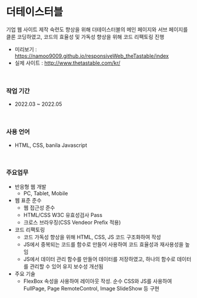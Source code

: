 # 더테이스터블
기업 웹 사이트 제작 숙련도 향상을 위해 더테이스터블의 메인 페이지와 서브 페이지를 클론 코딩하였고, 코드의 효율성 및 가독성 향상을 위해 코드 리팩토링 진행
- 미리보기 : https://namoo9009.github.io/responsiveWeb_theTastable/index
- 실제 사이트 : http://www.thetastable.com/kr/

<br/>

### 작업 기간
- 2022.03 ~ 2022.05

<br/>

### 사용 언어
- HTML, CSS, banila Javascript

<br/>

### 주요업무
<ul>
    <li>반응형 웹 개발
        <ul>
            <li>PC, Tablet, Mobile</li>
        </ul>
    </li>
    <li>웹 표준 준수
        <ul>
            <li>웹 접근성 준수</li>
            <li>HTML/CSS W3C 유효성검사 Pass</li>
            <li>크로스 브라우징(CSS Vendeor Prefix 적용)</li>
        </ul>
    </li>
    <li>코드 리팩토링
        <ul>
            <li>코드 가독성 향상을 위해 HTML, CSS, JS 코드 구조화하여 작성</li>
            <li>JS에서 중복되는 코드를 함수로 만들어 사용하여 코드 효율성과 재사용성을 높임</li>
            <li>JS에서 데이터 관리 함수를 만들어 데이터를 저장하였고, 하나의 함수로 데이터를 관리할 수 있어 유지 보수성 개선됨</li>
        </ul>
    </li>
    <li>주요 기술
        <ul>
            <li>FlexBox 속성을 사용하여 레이아웃 작성.  순수 CSS와 JS를 사용하여 FullPage, Page RemoteControl, Image SlideShow 등 구현</li>
        </ul>
    </li>
</ul>

